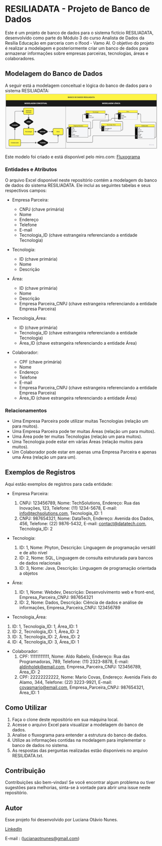 # RESILIADATA - Projeto de Banco de Dados

Este é um projeto de banco de dados para o sistema fictício RESILIADATA, desenvolvido como parte do Módulo 3 do curso Analista de Dados da Resília Educação em parceria com o Ifood - Vamo AI. O objetivo do projeto é realizar a modelagem e posteriormente criar um banco de dados para armazenar informações sobre empresas parceiras, tecnologias, áreas e colaboradores.

## Modelagem do Banco de Dados

A seguir está a modelagem conceitual e lógica do banco de dados para o sistema RESILIADATA:
![Modelagem do Banco de Dados](https://github.com/luhonunes/Modelagem_RESILIADATA/blob/main/RESILIADATA.jpg?raw=true)

Este modelo foi criado e está disponível pelo miro.com:
[Fluxograma](https://miro.com/app/board/uXjVM9rGgKk=/?share_link_id=967856279548)

### Entidades e Atributos

O arquivo Excel disponível neste repositório contém a modelagem do banco de dados do sistema RESILIADATA. Ele inclui as seguintes tabelas e seus respectivos campos:

- Empresa Parceira:
  - CNPJ (chave primária)
  - Nome 
  - Endereço 
  - Telefone 
  - E-mail 
  - Tecnologia_ID (chave estrangeira referenciando a entidade Tecnologia)

- Tecnologia:
  - ID (chave primária)
  - Nome 
  - Descrição 

- Área:
  - ID (chave primária)
  - Nome 
  - Descrição 
  - Empresa Parceira_CNPJ (chave estrangeira referenciando a entidade Empresa Parceira)

- Tecnologia_Área:
  - ID (chave primária)
  - Tecnologia_ID (chave estrangeira referenciando a entidade Tecnologia)
  - Área_ID (chave estrangeira referenciando a entidade Área)

- Colaborador:
  - CPF (chave primária)
  - Nome 
  - Endereço 
  - Telefone 
  - E-mail 
  - Empresa Parceira_CNPJ (chave estrangeira referenciando a entidade Empresa Parceira)
  - Área_ID (chave estrangeira referenciando a entidade Área)

### Relacionamentos

- Uma Empresa Parceira pode utilizar muitas Tecnologias (relação um para muitos).
- Uma Empresa Parceira pode ter muitas Áreas (relação um para muitos).
- Uma Área pode ter muitas Tecnologias (relação um para muitos).
- Uma Tecnologia pode estar em várias Áreas (relação muitos para muitos).
- Um Colaborador pode estar em apenas uma Empresa Parceira e apenas uma Área (relação um para um).

## Exemplos de Registros

Aqui estão exemplos de registros para cada entidade:

- Empresa Parceira:
  1. CNPJ: 123456789, Nome: TechSolutions, Endereço: Rua das Inovações, 123, Telefone: (11) 1234-5678, E-mail: info@techsolutions.com, Tecnologia_ID: 1
  2. CNPJ: 987654321, Nome: DataTech, Endereço: Avenida dos Dados, 456, Telefone: (22) 9876-5432, E-mail: contact@datatech.com, Tecnologia_ID: 2

- Tecnologia:
  1. ID: 1, Nome: Phyton, Descrição: Linguagem de programação versátil e de alto nível
  2. ID: 2, Nome: SQL, Linguagem de consulta estruturada para bancos de dados relacionais
  3. ID: 3, Nome: Java, Descrição: Linguagem de programação orientada a objetos

- Área:
  1. ID: 1, Nome: Webdev, Descrição: Desenvolvimento web e front-end, Empresa_Parceira_CNPJ: 987654321
  2. ID: 2, Nome: Dados, Descrição: Ciência de dados e análise de informações,  Empresa_Parceira_CNPJ: 123456789

- Tecnologia_Área:
 1. ID: 1, Tecnologia_ID: 1, Área_ID: 1
 2. ID: 2, Tecnologia_ID: 1, Área_ID: 2
 3. ID: 3, Tecnologia_ID: 2, Área_ID: 2
 4. ID: 4, Tecnologia_ID: 3, Área_ID: 1

- Colaborador:
  1. CPF: 11111111111, Nome: Aldo Rabelo, Endereço: Rua das Programadoras, 789, Telefone: (11) 2323-8878, E-mail: aldinholek@email.com, Empresa_Parceira_CNPJ: 123456789, Área_ID: 2
  2. CPF: 22222222222, Nome: Mario Covas, Endereço: Avenida Fieis do Alamo, 344, Telefone: (22) 3223-9921, E-mail: covasmario@email.com, Empresa_Parceira_CNPJ: 987654321, Área_ID: 1

## Como Utilizar

1. Faça o clone deste repositório em sua máquina local.
2. Acesse o arquivo Excel para visualizar a modelagem do banco de dados.
3. Analise o fluxograma para entender a estrutura do banco de dados.
4. Utilize as informações contidas na modelagem para implementar o banco de dados no sistema.
5. As respostas das perguntas realizadas estão disponíveis no arquivo RESILIDATA.txt.

## Contribuição

Contribuições são bem-vindas! Se você encontrar algum problema ou tiver sugestões para melhorias, sinta-se à vontade para abrir uma issue neste repositório.

## Autor
Esse projeto foi desenvolvido por Luciana Otávio Nunes.

[LinkedIn](https://www.linkedin.com/in/luhonunes/)

E-mail : (lucianaotnunes@gmail.com)